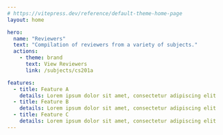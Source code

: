 ```yaml
---
# https://vitepress.dev/reference/default-theme-home-page
layout: home

hero:
  name: "Reviewers"
  text: "Compilation of reviewers from a variety of subjects."
  actions:
    - theme: brand
      text: View Reviewers
      link: /subjects/cs201a

features:
  - title: Feature A
    details: Lorem ipsum dolor sit amet, consectetur adipiscing elit
  - title: Feature B
    details: Lorem ipsum dolor sit amet, consectetur adipiscing elit
  - title: Feature C
    details: Lorem ipsum dolor sit amet, consectetur adipiscing elit
---
```


